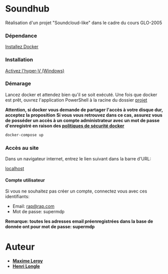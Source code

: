 # Soundhub

Réalisation d'un projet "Soundcloud-like" dans le cadre du cours GLO-2005

### Dépendance
[Installez Docker](https://www.docker.com/)

### Installation

[Activez l'hyper-V (Windows)](https://bit.ly/2kDg6Sw)

### Démarage

Lancez docker et attendez bien qu'il se soit exécuté.
Une fois que docker est prêt, ouvrez l'application PowerShell à la racine du dossier [projet](./projet)

**Attention, si docker vous demande de partager l'accès à votre disque dur, acceptez la proposition**
**Si vous vous retrouvez dans ce cas, assurez vous de posséder un accès à un compte administrateur avec un mot de passe d'enregistré en raison des [politiques de sécurité docker](https://github.com/docker/for-win/issues/616)** 

```bash
docker-compose up
```

### Accès au site

Dans un navigateur internet, entrez le lien suivant dans la barre d'URL:

[localhost](http://localhost)

#### Compte utilisateur

Si vous ne souhaitez pas créer un compte, connectez vous avec ces identifiants:
* Email: rap@rap.com
* Mot de passe: supermdp

**Remarque: toutes les adresses email préenregistrées dans la base de donnée ont pour mot de passe: supermdp**

# Auteur

* **[Maxime Leroy](https://github.com/maximeleroylaval)**
* **[Henri Longle](https://github.com/longle-h)**
